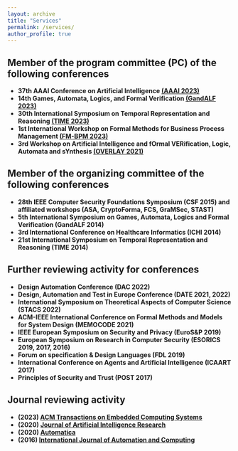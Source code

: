 ```yaml
---
layout: archive
title: "Services"
permalink: /services/
author_profile: true
---
```


## Member of the program committee (PC) of the following conferences
- **37th AAAI Conference on Artificial Intelligence [(AAAI 2023)](https://aaai-23.aaai.org)**
- **14th Games, Automata, Logics, and Formal Verification [(GandALF 2023)](https://gandalf23.uniud.it)**
- **30th International Symposium on Temporal Representation and Reasoning [(TIME 2023)](https://cer.iit.demokritos.gr/events/time23/)**
- **1st International Workshop on Formal Methods for Business Process Management [(FM-BPM 2023)](https://fm-bpm2023.github.io)**
- **3rd Workshop on Artificial Intelligence and fOrmal VERification, Logic, Automata and sYnthesis [(OVERLAY 2021)](https://overlay.uniud.it/workshop/2021/)**

## Member of the organizing committee of the following conferences

- **28th IEEE Computer Security Foundations Symposium (CSF 2015) and affiliated workshops (ASA, CryptoForma, FCS, GraMSec, STAST)**
- **5th International Symposium on Games, Automata, Logics and Formal Verification (GandALF 2014)**
- **3rd International Conference on Healthcare Informatics (ICHI 2014)**
- **21st International Symposium on Temporal Representation and Reasoning (TIME 2014)**

## Further reviewing activity for conferences
- **Design Automation Conference (DAC 2022)**
- **Design, Automation and Test in Europe Conference (DATE 2021, 2022)**
- **International Symposium on Theoretical Aspects of Computer Science (STACS 2022)** 
- **ACM-IEEE International Conference on Formal Methods and Models for System Design (MEMOCODE 2021)**
- **IEEE European Symposium on Security and Privacy (EuroS&P 2019)** 
- **European Symposium on Research in Computer Security (ESORICS 2019, 2017, 2016)**
- **Forum on specification & Design Languages (FDL 2019)**
- **International Conference on Agents and Artificial Intelligence (ICAART 2017)** 
- **Principles of Security and Trust (POST 2017)**

## Journal reviewing activity

- **(2023) [ACM Transactions on Embedded Computing Systems](https://dl.acm.org/journal/tecs)** 
- **(2020) [Journal of Artificial Intelligence Research](https://www.jair.org/index.php/jair)**
- **(2020) [Automatica](https://www.sciencedirect.com/journal/automatica)**
- **(2016) [International Journal of Automation and Computing](http://www.ijac.net)**